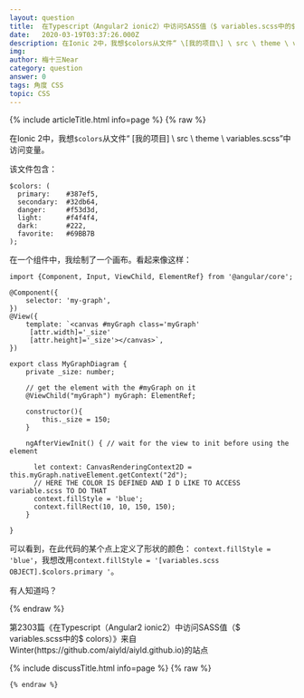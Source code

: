 ```yaml
---
layout: question
title:  在Typescript（Angular2 ionic2）中访问SASS值（$ variables.scss中的$ colors）
date:   2020-03-19T03:37:26.000Z
description: 在Ionic 2中，我想$colors从文件“ \[我的项目\] \ src \ theme \ variables.scss”中访问变量。该文件包含：...
img: 
author: 梅十三Near
category: question
answer: 0
tags: 角度 CSS
topic: CSS
---
```

<div class="article-root">
  <div class="article">
    {% include articleTitle.html info=page %}
    {% raw %}
    <div class="article-content"><p><font style="vertical-align: inherit;"><font style="vertical-align: inherit;">在Ionic 2中，我想</font></font><code>$colors</code><font style="vertical-align: inherit;"><font style="vertical-align: inherit;">从文件“ [我的项目] \ src \ theme \ variables.scss”中访问变量。</font></font></p>

<p><font style="vertical-align: inherit;"><font style="vertical-align: inherit;">该文件包含：</font></font></p>

<pre><code>$colors: (<font></font>
  primary:    #387ef5,<font></font>
  secondary:  #32db64,<font></font>
  danger:     #f53d3d,<font></font>
  light:      #f4f4f4,<font></font>
  dark:       #222,<font></font>
  favorite:   #69BB7B<font></font>
);<font></font>
</code></pre>

<p><font style="vertical-align: inherit;"><font style="vertical-align: inherit;">在一个组件中，我绘制了一个画布。</font><font style="vertical-align: inherit;">看起来像这样：</font></font></p>

<pre><code>import {Component, Input, ViewChild, ElementRef} from '@angular/core';<font></font>
<font></font>
@Component({<font></font>
    selector: 'my-graph',<font></font>
})<font></font>
@View({<font></font>
    template: `&lt;canvas #myGraph class='myGraph'<font></font>
     [attr.width]='_size'<font></font>
     [attr.height]='_size'&gt;&lt;/canvas&gt;`,<font></font>
})<font></font>
<font></font>
export class MyGraphDiagram {<font></font>
    private _size: number;<font></font>
<font></font>
    // get the element with the #myGraph on it<font></font>
    @ViewChild("myGraph") myGraph: ElementRef; <font></font>
<font></font>
    constructor(){<font></font>
        this._size = 150;<font></font>
    }<font></font>
<font></font>
    ngAfterViewInit() { // wait for the view to init before using the element<font></font>
<font></font>
      let context: CanvasRenderingContext2D = this.myGraph.nativeElement.getContext("2d");<font></font>
      // HERE THE COLOR IS DEFINED AND I D LIKE TO ACCESS variable.scss TO DO THAT<font></font>
      context.fillStyle = 'blue';<font></font>
      context.fillRect(10, 10, 150, 150);<font></font>
    }<font></font>
<font></font>
}<font></font>
</code></pre>

<p><font style="vertical-align: inherit;"><font style="vertical-align: inherit;">可以看到，在此代码的某个点上定义了形状的颜色：           </font></font><code>context.fillStyle = 'blue'</code><font style="vertical-align: inherit;"><font style="vertical-align: inherit;">，我想改用</font></font><code>context.fillStyle = '[variables.scss OBJECT].$colors.primary '</code><font style="vertical-align: inherit;"><font style="vertical-align: inherit;">。</font></font></p>

<p><font style="vertical-align: inherit;"><font style="vertical-align: inherit;">有人知道吗？</font></font></p></div>
    {% endraw %}
  </div>
  <p class="winter_mark">第2303篇《在Typescript（Angular2 ionic2）中访问SASS值（$ variables.scss中的$ colors）》来自Winter(https://github.com/aiyld/aiyld.github.io)的站点</p>
  <div class="discuss-wrapper">
    {% include discussTitle.html info=page %}
    {% raw %}
    
    {% endraw %}
  </div>
<div>
